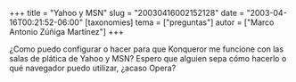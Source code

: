 +++
title = "Yahoo y MSN"
slug = "20030416002152128"
date = "2003-04-16T00:21:52-06:00"
[taxonomies]
tema = ["preguntas"]
autor = ["Marco Antonio Zúñiga Martínez"]
+++

¿Como puedo configurar o hacer para que Konqueror me funcione con las
salas de plática de Yahoo y MSN? Espero que alguien sepa cómo hacerlo o
qué navegador puedo utilizar, ¿acaso Opera?
